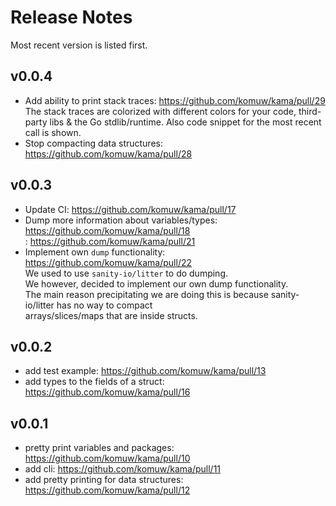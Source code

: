 # Release Notes

Most recent version is listed first.  


## v0.0.4
- Add ability to print stack traces: https://github.com/komuw/kama/pull/29
  The stack traces are colorized with different colors for your code, third-party libs & the Go stdlib/runtime.
  Also code snippet for the most recent call is shown.
- Stop compacting data structures: https://github.com/komuw/kama/pull/28

## v0.0.3
- Update CI: https://github.com/komuw/kama/pull/17   
- Dump more information about variables/types: https://github.com/komuw/kama/pull/18      
                                             : https://github.com/komuw/kama/pull/21       
- Implement own `dump` functionality: https://github.com/komuw/kama/pull/22     
  We used to use `sanity-io/litter` to do dumping.      
  We however, decided to implement our own dump functionality.       
  The main reason precipitating we are doing this is because sanity-io/litter has no way to compact       
  arrays/slices/maps that are inside structs.        

## v0.0.2
- add test example: https://github.com/komuw/kama/pull/13
- add types to the fields of a struct: https://github.com/komuw/kama/pull/16

## v0.0.1
- pretty print variables and packages: https://github.com/komuw/kama/pull/10
- add cli: https://github.com/komuw/kama/pull/11
- add pretty printing for data structures: https://github.com/komuw/kama/pull/12
